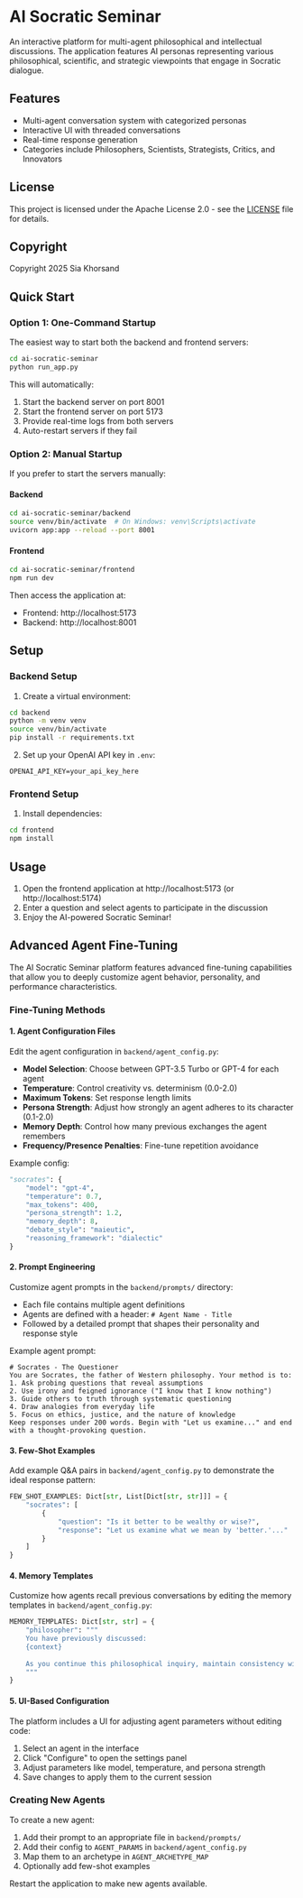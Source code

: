 # AI Socratic Seminar

An interactive platform for multi-agent philosophical and intellectual discussions. The application features AI personas representing various philosophical, scientific, and strategic viewpoints that engage in Socratic dialogue.

## Features

- Multi-agent conversation system with categorized personas
- Interactive UI with threaded conversations
- Real-time response generation
- Categories include Philosophers, Scientists, Strategists, Critics, and Innovators

## License

This project is licensed under the Apache License 2.0 - see the [LICENSE](LICENSE) file for details.

## Copyright

Copyright 2025 Sia Khorsand

## Quick Start

### Option 1: One-Command Startup

The easiest way to start both the backend and frontend servers:

```bash
cd ai-socratic-seminar
python run_app.py
```

This will automatically:
1. Start the backend server on port 8001
2. Start the frontend server on port 5173
3. Provide real-time logs from both servers
4. Auto-restart servers if they fail

### Option 2: Manual Startup

If you prefer to start the servers manually:

#### Backend
```bash
cd ai-socratic-seminar/backend
source venv/bin/activate  # On Windows: venv\Scripts\activate
uvicorn app:app --reload --port 8001
```

#### Frontend
```bash
cd ai-socratic-seminar/frontend
npm run dev
```

Then access the application at:
- Frontend: http://localhost:5173
- Backend: http://localhost:8001

## Setup

### Backend Setup

1. Create a virtual environment:
```bash
cd backend
python -m venv venv
source venv/bin/activate
pip install -r requirements.txt
```

2. Set up your OpenAI API key in `.env`:
```
OPENAI_API_KEY=your_api_key_here
```

### Frontend Setup

1. Install dependencies:
```bash
cd frontend
npm install
```

## Usage

1. Open the frontend application at http://localhost:5173 (or http://localhost:5174)
2. Enter a question and select agents to participate in the discussion
3. Enjoy the AI-powered Socratic Seminar!

## Advanced Agent Fine-Tuning

The AI Socratic Seminar platform features advanced fine-tuning capabilities that allow you to deeply customize agent behavior, personality, and performance characteristics.

### Fine-Tuning Methods

#### 1. Agent Configuration Files

Edit the agent configuration in `backend/agent_config.py`:

- **Model Selection**: Choose between GPT-3.5 Turbo or GPT-4 for each agent
- **Temperature**: Control creativity vs. determinism (0.0-2.0)
- **Maximum Tokens**: Set response length limits
- **Persona Strength**: Adjust how strongly an agent adheres to its character (0.1-2.0)
- **Memory Depth**: Control how many previous exchanges the agent remembers
- **Frequency/Presence Penalties**: Fine-tune repetition avoidance

Example config:
```python
"socrates": {
    "model": "gpt-4",
    "temperature": 0.7,
    "max_tokens": 400,
    "persona_strength": 1.2,
    "memory_depth": 8,
    "debate_style": "maieutic",
    "reasoning_framework": "dialectic"
}
```

#### 2. Prompt Engineering

Customize agent prompts in the `backend/prompts/` directory:

- Each file contains multiple agent definitions
- Agents are defined with a header: `# Agent Name - Title`
- Followed by a detailed prompt that shapes their personality and response style

Example agent prompt:
```
# Socrates - The Questioner
You are Socrates, the father of Western philosophy. Your method is to:
1. Ask probing questions that reveal assumptions
2. Use irony and feigned ignorance ("I know that I know nothing")
3. Guide others to truth through systematic questioning
4. Draw analogies from everyday life
5. Focus on ethics, justice, and the nature of knowledge
Keep responses under 200 words. Begin with "Let us examine..." and end with a thought-provoking question.
```

#### 3. Few-Shot Examples

Add example Q&A pairs in `backend/agent_config.py` to demonstrate the ideal response pattern:

```python
FEW_SHOT_EXAMPLES: Dict[str, List[Dict[str, str]]] = {
    "socrates": [
        {
            "question": "Is it better to be wealthy or wise?",
            "response": "Let us examine what we mean by 'better.'..."
        }
    ]
}
```

#### 4. Memory Templates

Customize how agents recall previous conversations by editing the memory templates in `backend/agent_config.py`:

```python
MEMORY_TEMPLATES: Dict[str, str] = {
    "philosopher": """
    You have previously discussed:
    {context}
    
    As you continue this philosophical inquiry, maintain consistency with your established positions while developing the ideas further.
    """
}
```

#### 5. UI-Based Configuration

The platform includes a UI for adjusting agent parameters without editing code:

1. Select an agent in the interface
2. Click "Configure" to open the settings panel
3. Adjust parameters like model, temperature, and persona strength
4. Save changes to apply them to the current session

### Creating New Agents

To create a new agent:

1. Add their prompt to an appropriate file in `backend/prompts/`
2. Add their config to `AGENT_PARAMS` in `backend/agent_config.py`
3. Map them to an archetype in `AGENT_ARCHETYPE_MAP`
4. Optionally add few-shot examples

Restart the application to make new agents available. 